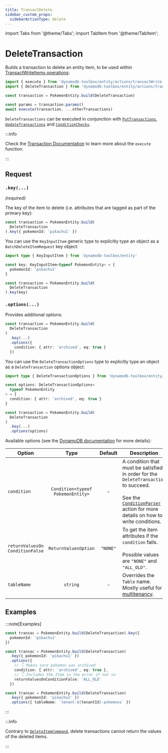 ```yaml
---
title: TransactDelete
sidebar_custom_props:
  sidebarActionType: delete
---
```


import Tabs from '@theme/Tabs';
import TabItem from '@theme/TabItem';

# DeleteTransaction

Builds a transaction to delete an entity item, to be used within [TransactWriteItems operations](https://docs.aws.amazon.com/amazondynamodb/latest/APIReference/API_TransactWriteItems.html):

```ts
import { execute } from 'dynamodb-toolbox/entity/actions/transactWrite'
import { DeleteTransaction } from 'dynamodb-toolbox/entity/actions/transactDelete'

const transaction = PokemonEntity.build(DeleteTransaction)

const params = transaction.params()
await execute(transaction, ...otherTransactions)
```

`DeleteTransactions` can be executed in conjunction with [`PutTransactions`](../13-transact-put/index.md), [`UpdateTransactions`](../15-transact-update/index.md) and [`ConditionChecks`](../16-condition-check/index.md).

:::info

Check the [Transaction Documentation](../11-transactions/index.md#transactwrite) to learn more about the `execute` function.

:::

## Request

### `.key(...)`

<p style={{ marginTop: '-15px' }}><i>(required)</i></p>

The key of the item to delete (i.e. attributes that are tagged as part of the primary key):

```ts
const transaction = PokemonEntity.build(
  DeleteTransaction
).key({ pokemonId: 'pikachu1' })
```

You can use the `KeyInputItem` generic type to explicitly type an object as a `BatchDeleteItemRequest` key object:

```ts
import type { KeyInputItem } from 'dynamodb-toolbox/entity'

const key: KeyInputItem<typeof PokemonEntity> = {
  pokemonId: 'pikachu1'
}

const transaction = PokemonEntity.build(
  DeleteTransaction
).key(key)
```

### `.options(...)`

Provides additional options:

```ts
const transaction = PokemonEntity.build(
  DeleteTransaction
)
  .key(...)
  .options({
    condition: { attr: 'archived', eq: true }
  })
```

You can use the `DeleteTransactionOptions` type to explicitly type an object as a `DeleteTransaction` options object:

```ts
import type { DeleteTransactionOptions } from 'dynamodb-toolbox/entity/actions/transactDelete'

const options: DeleteTransactionOptions<
  typeof PokemonEntity
> = {
  condition: { attr: 'archived', eq: true }
}

const transaction = PokemonEntity.build(
  DeleteTransaction
)
  .key(...)
  .options(options)
```

Available options (see the [DynamoDB documentation](https://docs.aws.amazon.com/amazondynamodb/latest/APIReference/API_TransactWriteItems.html#API_TransactWriteItems_RequestParameters) for more details):

| Option                                          |               Type                | Default  | Description                                                                                                                                                                                                                      |
| ----------------------------------------------- | :-------------------------------: | :------: | -------------------------------------------------------------------------------------------------------------------------------------------------------------------------------------------------------------------------------- |
| `condition`                                     | `Condition<typeof PokemonEntity>` |    -     | A condition that must be satisfied in order for the `DeleteTransaction` to succeed.<br/><br/>See the [`ConditionParser`](../19-parse-condition/index.md#building-conditions) action for more details on how to write conditions. |
| <code>returnValuesOn<wbr/>ConditionFalse</code> |       `ReturnValuesOption`        | `"NONE"` | To get the item attributes if the `condition` fails.<br/><br/>Possible values are `"NONE"` and `"ALL_OLD"`.                                                                                                                      |
| `tableName`                                     |             `string`              |    -     | Overrides the `Table` name. Mostly useful for [multitenancy](https://en.wikipedia.org/wiki/Multitenancy).                                                                                                                        |

## Examples

:::note[Examples]

<Tabs>
<TabItem value="basic" label="Basic">

```ts
const transac = PokemonEntity.build(DeleteTransaction).key({
  pokemonId: 'pikachu1'
})
```

</TabItem>
<TabItem value="condition" label="Conditional">

```ts
const transac = PokemonEntity.build(DeleteTransaction)
  .key({ pokemonId: 'pikachu1' })
  .options({
    // 👇 Makes sure pokemon was archived
    condition: { attr: 'archived', eq: true },
    // 👇 Includes the Item in the error if not so
    returnValuesOnConditionFalse: 'ALL_OLD'
  })
```

</TabItem>
<TabItem value="multitenant" label="Multitenant">

```ts
const transac = PokemonEntity.build(DeleteTransaction)
  .key({ pokemonId: 'pikachu1' })
  .options({ tableName: `tenant-${tenantId}-pokemons` })
```

</TabItem>
</Tabs>

:::

:::info

Contrary to [`DeleteItemCommand`](../6-delete-item/index.md), delete transactions cannot return the values of the deleted items.

:::
